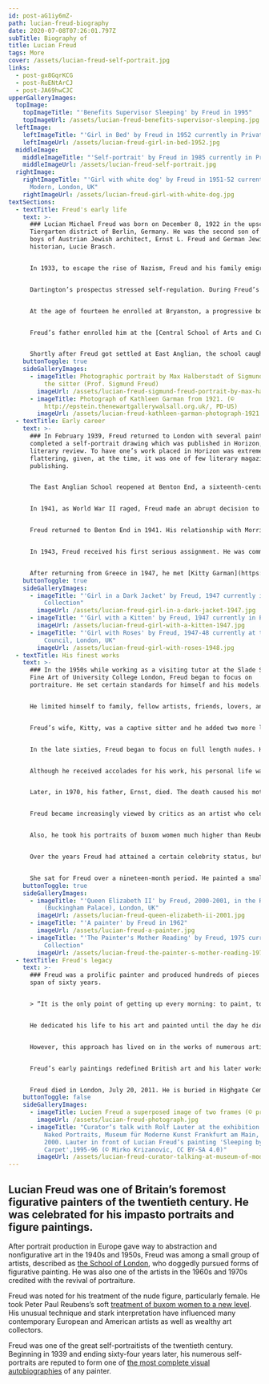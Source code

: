 ```yaml
---
id: post-aG1iy6mZ-
path: lucian-freud-biography
date: 2020-07-08T07:26:01.797Z
subTitle: Biography of
title: Lucian Freud
tags: More
cover: /assets/lucian-freud-self-portrait.jpg
links:
  - post-gx8GqrKCG
  - post-RuENtArCJ
  - post-JA69hwCJC
upperGalleryImages:
  topImage:
    topImageTitle: "'Benefits Supervisor Sleeping' by Freud in 1995"
    topImageUrl: /assets/lucian-freud-benefits-supervisor-sleeping.jpg
  leftImage:
    leftImageTitle: "'Girl in Bed' by Freud in 1952 currently in Private Collection"
    leftImageUrl: /assets/lucian-freud-girl-in-bed-1952.jpg
  middleImage:
    middleImageTitle: "'Self-portrait' by Freud in 1985 currently in Private Collection"
    middleImageUrl: /assets/lucian-freud-self-portrait.jpg
  rightImage:
    rightImageTitle: "'Girl with white dog' by Freud in 1951-52 currently at Tate
      Modern, London, UK"
    rightImageUrl: /assets/lucian-freud-girl-with-white-dog.jpg
textSections:
  - textTitle: Freud's early life
    text: >-
      ### Lucian Michael Freud was born on December 8, 1922 in the upscale
      Tiergarten district of Berlin, Germany. He was the second son of three
      boys of Austrian Jewish architect, Ernst L. Freud and German Jewish art
      historian, Lucie Brasch.


      In 1933, to escape the rise of Nazism, Freud and his family emigrated to St. John’s Woods, London. He enrolled in Dartington Hall School near Totnes in Devon. Dartington was a co-educational school to which modern authors and intellectuals sent their sons. As the grandson of [Sigmund Freud](https://en.wikipedia.org/wiki/Sigmund_Freud), noted neurologist and founder of psychoanalysis, his name looked good on the school roll.


      Dartington’s prospectus stressed self-regulation. During Freud’s three years there, his most memorable moments were taking care of the animals on a nearby farm and as a performer with the Dartington Eurythmic Players. He performed as the young mariner in the Rime of the Ancient Mariner.


      At the age of fourteen he enrolled at Bryanston, a progressive boarding school. The curriculum was organized according to the Dalton Plan, a system focusing on individual learning. The boys were expected to complete the work largely on their own initiative. Freud’s study habits and behavior at Bryanston were less than satisfactory and shortly before his sixteenth birthday, he was asked to leave.


      Freud’s father enrolled him at the [Central School of Arts and Crafts](https://en.wikipedia.org/wiki/Central_School_of_Art_and_Design). Freud found the school boring and focused on his social life. He made a lot of friends who recommended the East Anglian School of Painting and Drawing at Dedham in Essex. Founded in 1937 by Cedric Morris and Arthur Lett-Haines, it had few restraints. In 1939, Freud enrolled. During that same year he and his family became British subjects.


      Shortly after Freud got settled at East Anglian, the school caught fire and was completely gutted. Freud and his Bryanston friend, David Kentish, decided to go off on a painting trip. They rented rooms in an isolated cottage called Haulfryn outside Capel Curig where the Kentish family had connections.
    buttonToggle: true
    sideGalleryImages:
      - imageTitle: Photographic portrait by Max Halberstadt of Sigmund Freud, signed by
          the sitter (Prof. Sigmund Freud)
        imageUrl: /assets/lucian-freud-sigmund-freud-portrait-by-max-halberstadt.jpg
      - imageTitle: Photograph of Kathleen Garman from 1921. (©
          http://epstein.thenewartgallerywalsall.org.uk/, PD-US)
        imageUrl: /assets/lucian-freud-kathleen-garman-photograph-1921.jpg
  - textTitle: Early career
    text: >-
      ### In February 1939, Freud returned to London with several paintings. He
      completed a self-portrait drawing which was published in Horizon, a
      literary review. To have one’s work placed in Horizon was extremely
      flattering, given, at the time, it was one of few literary magazines still
      publishing.


      The East Anglian School reopened at Benton End, a sixteenth-century farmhouse. Lucian observed [Cedric Morris’s work](https://en.wikipedia.org/wiki/Cedric_Morris) habits closely and was inspired to create a portrait of him in 1940.


      In 1941, as World War II raged, Freud made an abrupt decision to join the British Merchant Navy. A friend had told him that he could cross the Atlantic regardless of the war. As a young child, he recalled American movies that played in Germany, featuring Mae West. He envisioned a Wizard of Oz odyssey and wanted to meet Judy Garland. The naval experience proved disastrous. He became ill and was discharged after three months.


      Freud returned to Benton End in 1941. His relationship with Morris took a turn for the worse, but he credits Morris with teaching him how to paint and to keep at it. Later, in 1942, he renewed his friendship with [John Craxton](https://en.wikipedia.org/wiki/John_Craxton). They moved into a house, set up their studios, and perfected their craft. Later, he and Craxton entered Goldsmith College, sponsored by Peter Watson, a patron of the arts.


      In 1943, Freud received his first serious assignment. He was commissioned by poet and editor [Meary James Thurairajah Tambimutta](https://en.wikipedia.org/wiki/Meary_James_Thurairajah_Tambimuttu) to do some illustrations for a book of poems, The Glass Tower, by Nicholas Moore. They were published in 1944 by Editions Poetry London. In that same year Freud had his first solo exhibition, The Painter’s Room, sponsored by Alex Reid and Lefevre Gallery.


      After returning from Greece in 1947, he met [Kitty Garman](https://en.wikipedia.org/wiki/Kathleen_Garman) and did a series of large eyed portraits of her: Girl in a Dark Jacket and Girl with a Kitten. He married her in 1948 and together they had two daughters, Annie and Annabel.
    buttonToggle: true
    sideGalleryImages:
      - imageTitle: "'Girl in a Dark Jacket' by Freud, 1947 currently in Private
          Collection"
        imageUrl: /assets/lucian-freud-girl-in-a-dark-jacket-1947.jpg
      - imageTitle: "'Girl with a Kitten' by Freud, 1947 currently in Private Collection"
        imageUrl: /assets/lucian-freud-girl-with-a-kitten-1947.jpg
      - imageTitle: "'Girl with Roses' by Freud, 1947-48 currently at the British
          Council, London, UK"
        imageUrl: /assets/lucian-freud-girl-with-roses-1948.jpg
  - textTitle: His finest works
    text: >-
      ### In the 1950s while working as a visiting tutor at the Slade School of
      Fine Art of University College London, Freud began to focus on
      portraiture. He set certain standards for himself and his models.


      He limited himself to family, fellow artists, friends, lovers, and children. They had to agree to a large and uncertain commitment of their time. Freud studied his models carefully and was known to spend as many as 2400 hours on one painting.


      Freud’s wife, Kitty, was a captive sitter and he added two more large eyed portraits to what appeared to be a theme: [Girl with Roses](https://www.wikiart.org/en/lucian-freud/girl-with-roses-1948) and [Girl with White Dog](https://www.wikiart.org/en/lucian-freud/girl-with-a-white-dog).


      In the late sixties, Freud began to focus on full length nudes. He changed his style of painting. From a thinly painted linear style, he shifted to a much freer one. He changed to large hog-hair brushes, focusing on the texture and color of flesh, and applied much thicker paint. He also began to paint standing up.


      Although he received accolades for his work, his personal life was bittersweet. He and Kitty divorced in 1952 and he married [Lady Caroline Blackwood](https://en.wikipedia.org/wiki/Lady_Caroline_Blackwood), a rich heiress, in the same year. That marriage ended in divorce in 1959.


      Later, in 1970, his father, Ernst, died. The death caused his mother, Lucie, so much grief that she became severely depressed and attempted suicide. Perhaps, to assuage her depression, he began painting portraits of his mother. From the early seventies to the mid-eighties, he completed eighteen portraits.


      Freud became increasingly viewed by critics as an artist who celebrated the human body, painting with a focus on physicality that had rarely been seen before in the genre of nude painting. His portraits of Australian performer, Leigh Bowery, was groundbreaking in that it challenged conventions for male representation.


      Also, he took his portraits of buxom women much higher than Reubens when, in the nineties, he painted [Benefits Supervisor Sleeping](https://en.wikipedia.org/wiki/Benefits_Supervisor_Sleeping), featuring Sue Tilley. This painting was auctioned at Christies in New York in 2008 for $33.6 million dollars, the highest price paid for a painting by a living artist.


      Over the years Freud had attained a certain celebrity status, but he had not been asked to paint [Queen Elizabeth’s portrait](https://www.wikiart.org/en/lucian-freud/queen-elizabeth-ii-2001). In 2001, he asked Queen Elizabeth II to sit for him. Since he was not commissioned, he planned to give her the painting as a gift.


      She sat for Freud over a nineteen-month period. He painted a small, unflattering six by nine-inch portrait. The local newspapers erupted and shouted, “. . .a travesty.” Reportedly, the queen was not happy with the portrait, but it was placed in the Queen’s Gallery in Buckingham Palace in London.
    buttonToggle: true
    sideGalleryImages:
      - imageTitle: "'Queen Elizabeth II' by Freud, 2000-2001, in the Royal Collection
          (Buckingham Palace), London, UK"
        imageUrl: /assets/lucian-freud-queen-elizabeth-ii-2001.jpg
      - imageTitle: "'A painter' by Freud in 1962"
        imageUrl: /assets/lucian-freud-a-painter.jpg
      - imageTitle: "'The Painter's Mother Reading' by Freud, 1975 currently in Private
          Collection"
        imageUrl: /assets/lucian-freud-the-painter-s-mother-reading-1975.jpg
  - textTitle: Freud's legacy
    text: >-
      ### Freud was a prolific painter and produced hundreds of pieces during a
      span of sixty years.


      > “It is the only point of getting up every morning: to paint, to make something good, to make something even better than before, not to give up, to compete, to be ambitious.” - Lucian Freud


      He dedicated his life to his art and painted until the day he died. He “challenged conventions” of portraiture, creating bold and realistic portraits and nudes, and was an inspiration to figurative painters. Critics have described his approach to nude paintings as raw and unapologetic.


      However, this approach has lived on in the works of numerous artists, important of which is [Jenny Saville](https://en.wikipedia.org/wiki/Jenny_Saville), an original member of the Young British Artists, whose contemporary piece, [Propped (1992)](https://www.sothebys.com/en/auctions/ecatalogue/2018/history-of-now-collection-david-teiger-l18623/lot.6.html), was auctioned at Sothebys’ for 9.5 million pounds in 2018; the most expensive work by a living female artist sold at auction.


      Freud’s early paintings redefined British art and his later works stands him in good stead with the great figurative painters of any period.


      Freud died in London, July 20, 2011. He is buried in Highgate Cemetery. Archbishop Rowan Williams officiated a private funeral.
    buttonToggle: false
    sideGalleryImages:
      - imageTitle: Lucien Freud a superposed image of two frames (© procsilas, CC BY 2.0)
        imageUrl: /assets/lucian-freud-photograph.jpg
      - imageTitle: "Curator‘s talk with Rolf Lauter at the exhibition Lucian Freud:
          Naked Portraits, Museum für Moderne Kunst Frankfurt am Main, October
          2000. Lauter in front of Lucian Freud‘s painting 'Sleeping by the Lion
          Carpet',1995-96 (© Mirko Krizanovic, CC BY-SA 4.0)"
        imageUrl: /assets/lucian-freud-curator-talking-at-museum-of-modern-art-in-frankfurt.jpg
---
```

## Lucian Freud was one of Britain’s foremost figurative painters of the twentieth century. He was celebrated for his impasto portraits and figure paintings.

After portrait production in Europe gave way to abstraction and nonfigurative art in the 1940s and 1950s, Freud was among a small group of artists, described as [the School of London](https://greatestbritons.com/lucian-freud-biography.html#2), who doggedly pursued forms of figurative painting. He was also one of the artists in the 1960s and 1970s credited with the revival of portraiture.

Freud was noted for his treatment of the nude figure, particularly female. He took Peter Paul Reubens’s soft [treatment of buxom women to a new level](https://greatestbritons.com/lucian-freud-biography.html#3). His unusual technique and stark interpretation have influenced many contemporary European and American artists as well as wealthy art collectors.

Freud was one of the great self-portraitists of the twentieth century. Beginning in 1939 and ending sixty-four years later, his numerous self-portraits are reputed to form one of [the most complete visual autobiographies](https://greatestbritons.com/lucian-freud-biography.html#4) of any painter.